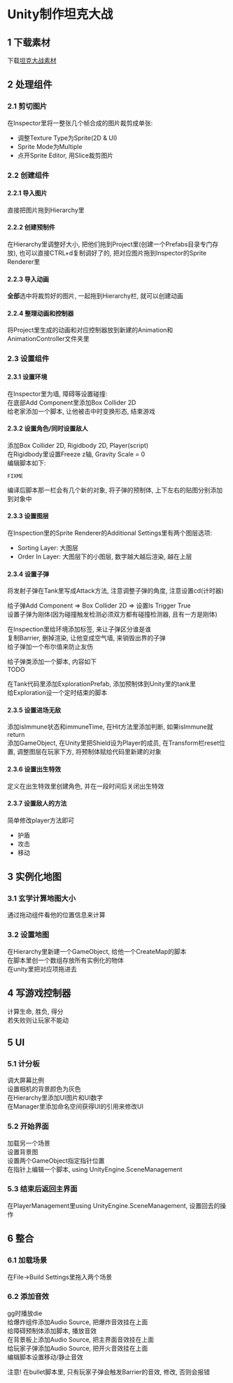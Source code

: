 
# Unity制作坦克大战

## 1 下载素材

下载[坦克大战素材](http://www.sikiedu.com/course/90/material/2429/download)  

## 2 处理组件

### 2.1 剪切图片

在Inspector里将一整张几个帧合成的图片裁剪成单张:

- 调整Texture Type为Sprite(2D & UI)
- Sprite Mode为Multiple
- 点开Sprite Editor, 用Slice裁剪图片

### 2.2 创建组件

#### 2.2.1 导入图片

直接把图片拖到Hierarchy里

#### 2.2.2 创建预制件

在Hierarchy里调整好大小, 把他们拖到Project里(创建一个Prefabs目录专门存放), 也可以直接CTRL+d复制调好了的, 把对应图片拖到Inspector的Sprite Renderer里

#### 2.2.3 导入动画

**全部**选中将裁剪好的图片, 一起拖到Hierarchy栏, 就可以创建动画

#### 2.2.4 整理动画和控制器

将Project里生成的动画和对应控制器放到新建的Animation和AnimationController文件夹里

### 2.3 设置组件

#### 2.3.1 设置环境

在Inspector里为墙, 障碍等设置碰撞:  
在底部Add Component里添加Box Collider 2D  
给老家添加一个脚本, 让他被击中时变换形态, 结束游戏  

#### 2.3.2 设置角色/同时设置敌人

添加Box Collider 2D, Rigidbody 2D, Player(script)  
在Rigidbody里设置Freeze z轴, Gravity Scale = 0  
编辑脚本如下:

    FIXME

编译后脚本那一栏会有几个新的对象, 将子弹的预制体, 上下左右的贴图分别添加到对象中

#### 2.3.3 设置图层

在Inspection里的Sprite Renderer的Additional Settings里有两个图层选项:

- Sorting Layer: 大图层
- Order In Layer: 大图层下的小图层, 数字越大越后渲染, 越在上层

#### 2.3.4 设置子弹

将发射子弹在Tank里写成Attack方法, 注意调整子弹的角度, 注意设置cd(计时器)  

给子弹Add Component => Box Collider 2D => 设置Is Trigger True  
设置子弹为刚体(因为碰撞触发检测必须双方都有碰撞检测器, 且有一方是刚体)  

在Inspection里给环境添加标签, 来让子弹区分谁是谁  
复制Barrier, 删掉渲染, 让他变成空气墙, 来销毁出界的子弹  
给子弹加一个布尔值来防止友伤  

给子弹类添加一个脚本, 内容如下  
TODO  

在Tank代码里添加ExplorationPrefab, 添加预制体到Unity里的tank里  
给Exploration设一个定时结束的脚本  

#### 2.3.5 设置进场无敌

添加isImmune状态和immuneTime, 在Hit方法里添加判断, 如果isImmune就return  
添加GameObject, 在Unity里把Shield设为Player的成员, 在Transform栏reset位置, 调整图层在玩家下方, 将预制体赋给代码里新建的对象  

#### 2.3.6 设置出生特效

定义在出生特效里创建角色, 并在一段时间后关闭出生特效

#### 2.3.7 设置敌人的方法

简单修改player方法即可

- 护盾
- 攻击
- 移动

## 3 实例化地图

### 3.1 玄学计算地图大小

通过拖动组件看他的位置信息来计算

### 3.2 设置地图

在Hierarchy里新建一个GameObject, 给他一个CreateMap的脚本  
在脚本里创一个数组存放所有实例化的物体  
在unity里把对应项拖进去  

## 4 写游戏控制器

计算生命, 胜负, 得分  
若失败则让玩家不能动  

## 5 UI

### 5.1 计分板

调大屏幕比例  
设置相机的背景颜色为灰色  
在Hierarchy里添加UI图片和UI数字  
在Manager里添加命名空间获得UI的引用来修改UI  

### 5.2 开始界面

加载另一个场景  
设置背景图  
设置两个GameObject指定指针位置  
在指针上编辑一个脚本, using UnityEngine.SceneManagement  

### 5.3 结束后返回主界面

在PlayerManagement里using UnityEngine.SceneManagement, 设置回去的操作

## 6 整合

### 6.1 加载场景

在File->Build Settings里拖入两个场景  

### 6.2 添加音效

gg时播放die  
给爆炸组件添加Audio Source, 把爆炸音效挂在上面  
给障碍预制体添加脚本, 播放音效  
在背景板上添加Audio Source, 把主界面音效挂在上面  
给玩家子弹添加Audio Source, 把开火音效挂在上面  
编辑脚本设置移动/静止音效  

注意! 在bullet脚本里, 只有玩家子弹会触发Barrier的音效, 修改, 否则会报错  
